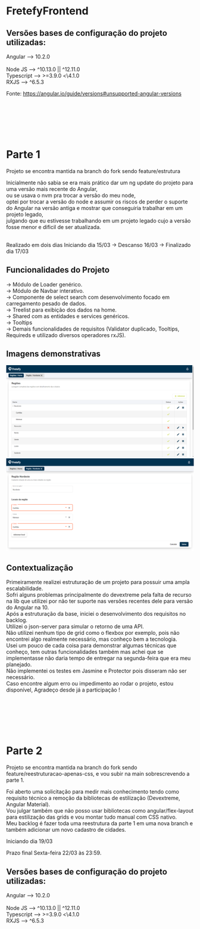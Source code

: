 # FretefyFrontend

## Versões bases de configuração do projeto utilizadas:

Angular 	-->		10.2.0 	
<br/>
Node JS 	-->  		^10.13.0 || ^12.11.0
<br/>
Typescript 	--> 		>=3.9.0 <\4.1.0	
<br/>
RXJS 		-->		^6.5.3

Fonte: https://angular.io/guide/versions#unsupported-angular-versions


<br/><br/><br/><br/><br/>

# Parte 1

Projeto se encontra mantida na branch do fork sendo feature/estrutura

Inicialmente não sabia se era mais prático dar um ng update do projeto para uma versão mais recente do Angular,<br/> ou se usava o nvm pra trocar a versão do meu node,<br/> optei por trocar a versão do node e assumir os riscos de perder o suporte do Angular na versão antiga e mostrar que conseguiria trabalhar em um projeto legado,<br/> julgando que eu estivesse trabalhando em um projeto legado cujo a versão fosse menor e dificil de ser atualizada.

<br/>
Realizado em dois dias
Iniciando dia 15/03 -> Descanso 16/03 -> Finalizado dia 17/03

## Funcionalidades do Projeto

-> Módulo de Loader genérico.
<br/>
-> Módulo de Navbar interativo.
<br/>
-> Componente de select search com desenvolvimento focado em carregamento pesado de dados.
<br/>
-> Treelist para exibição dos dados na home.
<br/>
-> Shared com as entidades e services genéricos.
<br/>
-> Tooltips
<br/>
-> Demais funcionalidades de requisitos (Validator duplicado, Tooltips, Requireds e utilizado diversos operadores rxJS).
<br/>

## Imagens demonstrativas

<img src="tela_home.png">

<img src="tela_cadastro.png">

## Contextualização

Primeiramente realizei estruturação de um projeto para possuir uma ampla escalabilidade.
<br/>
Sofri alguns problemas principalmente do devextreme pela falta de recurso na lib que utilizei por não ter suporte nas versões recentes dele para versão do Angular na 10.
<br/>
Após a estruturação da base, iniciei o desenvolvimento dos requisitos no backlog.
<br/>
Utilizei o json-server para simular o retorno de uma API.
<br/>
Não utilizei nenhum tipo de grid como o flexbox por exemplo, pois não encontrei algo realmente necessário, mas conheço bem a tecnologia.
<br/>
Usei um pouco de cada coisa para demonstrar algumas técnicas que conheço, tem outras funcionalidades também mas achei que se implementasse não daria tempo de entregar na segunda-feira que era meu planejado.
<br/>
Não implementei os testes em Jasmine e Protector pois disseram não ser necessário.
<br/>
Caso encontre algum erro ou impedimento ao rodar o projeto, estou disponível, Agradeço desde já a participação !

<br/><br/><br/><br/><br/>

# Parte 2

Projeto se encontra mantida na branch do fork sendo feature/reestruturacao-apenas-css, e vou subir na main sobrescrevendo a parte 1.

Foi aberto uma solicitação para medir mais conhecimento tendo como requisito técnico a remoção da bibliotecas de estilização (Devextreme, Angular Material).<br/>
Vou julgar também que não posso usar bibliotecas como angular/flex-layout para estilização das grids e vou montar tudo manual com CSS nativo.<br/>
Meu backlog é fazer toda uma reestrutura da parte 1 em uma nova branch e também adicionar um novo cadastro de cidades.
<br/>

Iniciando dia 19/03

Prazo final Sexta-feira 22/03 às 23:59.

## Versões bases de configuração do projeto utilizadas:

Angular 	-->		10.2.0 	
<br/>
Node JS 	-->  		^10.13.0 || ^12.11.0
<br/>
Typescript 	--> 		>=3.9.0 <\4.1.0	
<br/>
RXJS 		-->		^6.5.3
